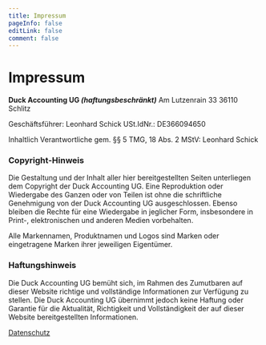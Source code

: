 ```yaml
---
title: Impressum
pageInfo: false
editLink: false
comment: false
---
```

# Impressum

**<span style="white-space: nowrap;">Duck Accounting UG</span> *(haftungsbeschränkt)***
Am Lutzenrain 33
36110 Schlitz

Geschäftsführer: Leonhard Schick
USt.IdNr.: DE366094650

<!--USt-Ident-Nr. gemäß § 27a Umsatzsteuergesetz: DE ...
-->
Inhaltlich Verantwortliche gem. §§ 5 TMG, 18 Abs. 2 MStV: Leonhard Schick

### Copyright-Hinweis
Die Gestaltung und der Inhalt aller hier bereitgestellten Seiten unterliegen dem Copyright der <span style="white-space: nowrap;">Duck Accounting UG</span>. Eine Reproduktion oder Wiedergabe des Ganzen oder von Teilen ist ohne die schriftliche Genehmigung von der <span style="white-space: nowrap;">Duck Accounting UG</span> ausgeschlossen. Ebenso bleiben die Rechte für eine Wiedergabe in jeglicher Form, insbesondere in Print-, elektronischen und anderen Medien vorbehalten.

Alle Markennamen, Produktnamen und Logos sind Marken oder eingetragene Marken ihrer jeweiligen Eigentümer.

### Haftungshinweis
Die <span style="white-space: nowrap;">Duck Accounting UG</span> bemüht sich, im Rahmen des Zumutbaren auf dieser Website richtige und vollständige Informationen zur Verfügung zu stellen. Die <span style="white-space: nowrap;">Duck Accounting UG</span> übernimmt jedoch keine Haftung oder Garantie für die Aktualität, Richtigkeit und Vollständigkeit der auf dieser Website bereitgestellten Informationen.

[Datenschutz](/de/privacy-policy)
